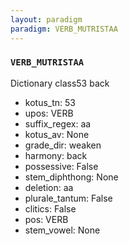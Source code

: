 ```yaml
---
layout: paradigm
paradigm: VERB_MUTRISTAA
---
```

### ` VERB_MUTRISTAA `

Dictionary class53 back
* kotus_tn: 53
* upos: VERB
* suffix_regex: aa
* kotus_av: None
* grade_dir: weaken
* harmony: back
* possessive: False
* stem_diphthong: None
* deletion: aa
* plurale_tantum: False
* clitics: False
* pos: VERB
* stem_vowel: None

